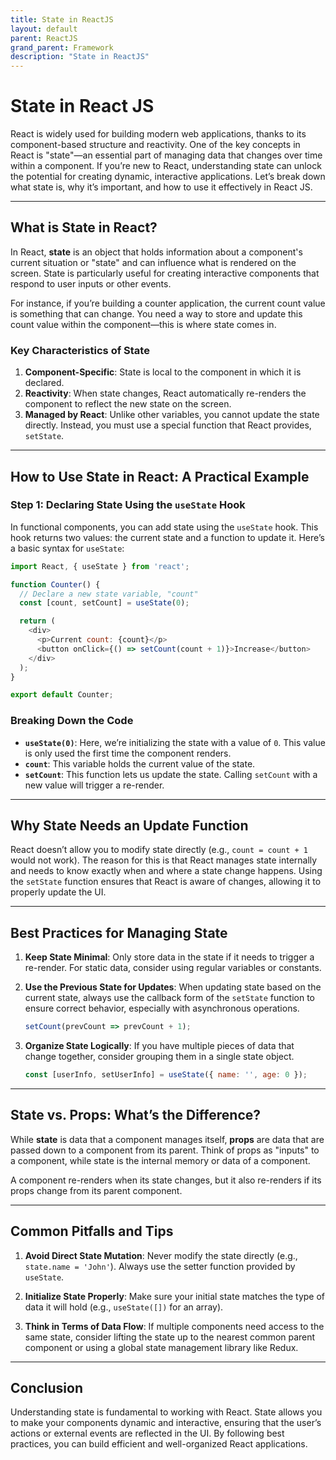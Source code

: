 ```yaml
---
title: State in ReactJS
layout: default
parent: ReactJS
grand_parent: Framework
description: "State in ReactJS"
---
```


# State in React JS

React is widely used for building modern web applications, thanks to its component-based structure and reactivity. One of the key concepts in React is "state"—an essential part of managing data that changes over time within a component. If you’re new to React, understanding state can unlock the potential for creating dynamic, interactive applications. Let’s break down what state is, why it’s important, and how to use it effectively in React JS.

---

## What is State in React?

In React, **state** is an object that holds information about a component's current situation or "state" and can influence what is rendered on the screen. State is particularly useful for creating interactive components that respond to user inputs or other events.

For instance, if you’re building a counter application, the current count value is something that can change. You need a way to store and update this count value within the component—this is where state comes in.

### Key Characteristics of State

1. **Component-Specific**: State is local to the component in which it is declared.
2. **Reactivity**: When state changes, React automatically re-renders the component to reflect the new state on the screen.
3. **Managed by React**: Unlike other variables, you cannot update the state directly. Instead, you must use a special function that React provides, `setState`.

---

## How to Use State in React: A Practical Example

### Step 1: Declaring State Using the `useState` Hook

In functional components, you can add state using the `useState` hook. This hook returns two values: the current state and a function to update it. Here’s a basic syntax for `useState`:

```javascript
import React, { useState } from 'react';

function Counter() {
  // Declare a new state variable, "count"
  const [count, setCount] = useState(0);

  return (
    <div>
      <p>Current count: {count}</p>
      <button onClick={() => setCount(count + 1)}>Increase</button>
    </div>
  );
}

export default Counter;
```

### Breaking Down the Code

- **`useState(0)`**: Here, we’re initializing the state with a value of `0`. This value is only used the first time the component renders.
- **`count`**: This variable holds the current value of the state.
- **`setCount`**: This function lets us update the state. Calling `setCount` with a new value will trigger a re-render.

---

## Why State Needs an Update Function

React doesn’t allow you to modify state directly (e.g., `count = count + 1` would not work). The reason for this is that React manages state internally and needs to know exactly when and where a state change happens. Using the `setState` function ensures that React is aware of changes, allowing it to properly update the UI.

---

## Best Practices for Managing State

1. **Keep State Minimal**: Only store data in the state if it needs to trigger a re-render. For static data, consider using regular variables or constants.

2. **Use the Previous State for Updates**: When updating state based on the current state, always use the callback form of the `setState` function to ensure correct behavior, especially with asynchronous operations.

   ```javascript
   setCount(prevCount => prevCount + 1);
   ```

3. **Organize State Logically**: If you have multiple pieces of data that change together, consider grouping them in a single state object.

   ```javascript
   const [userInfo, setUserInfo] = useState({ name: '', age: 0 });
   ```

---

## State vs. Props: What’s the Difference?

While **state** is data that a component manages itself, **props** are data that are passed down to a component from its parent. Think of props as "inputs" to a component, while state is the internal memory or data of a component.

A component re-renders when its state changes, but it also re-renders if its props change from its parent component.

---

## Common Pitfalls and Tips

1. **Avoid Direct State Mutation**: Never modify the state directly (e.g., `state.name = 'John'`). Always use the setter function provided by `useState`.

2. **Initialize State Properly**: Make sure your initial state matches the type of data it will hold (e.g., `useState([])` for an array).

3. **Think in Terms of Data Flow**: If multiple components need access to the same state, consider lifting the state up to the nearest common parent component or using a global state management library like Redux.

---

## Conclusion

Understanding state is fundamental to working with React. State allows you to make your components dynamic and interactive, ensuring that the user’s actions or external events are reflected in the UI. By following best practices, you can build efficient and well-organized React applications.